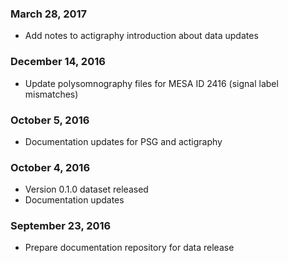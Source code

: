 ### March 28, 2017

- Add notes to actigraphy introduction about data updates

### December 14, 2016

- Update polysomnography files for MESA ID 2416 (signal label mismatches)

### October 5, 2016

- Documentation updates for PSG and actigraphy

### October 4, 2016

- Version 0.1.0 dataset released
- Documentation updates

### September 23, 2016

- Prepare documentation repository for data release
